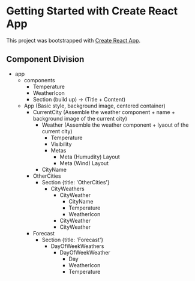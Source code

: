 # Getting Started with Create React App

This project was bootstrapped with [Create React App](https://github.com/facebook/create-react-app).

## Component Division

- app
  - components
    - Temperature
    - WeatherIcon
    - Section (build up) -> (Title + Content)
  - App (Basic style, background image, centered container)
    - CurrentCity (Assemble the weather component + name + background image of the current city)
      - Weather (Assemble the weather component + lyaout of the current city)
        - Temperature
        - Visibility
        - Metas
          - Meta (Humudity) Layout
          - Meta (Wind) Layout
      - CityName
    - OtherCities
      - Section {title: 'OtherCities'}
        - CityWeathers
          - CityWeather
            - CityName
            - Temperature
            - WeatherIcon
          - CityWeather
          - CityWeather
    - Forecast
      - Section {title: 'Forecast'}
        - DayOfWeekWeathers
          - DayOfWeekWeather
            - Day
            - WeatherIcon
            - Temperature
